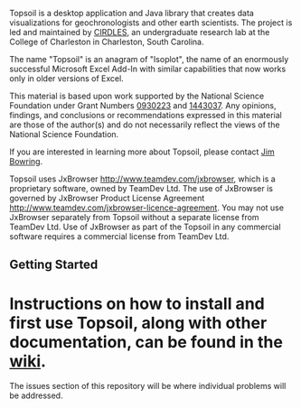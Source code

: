 
Topsoil is a desktop application and Java library that creates data
visualizations for geochronologists and other earth scientists. The project is
led and maintained by [CIRDLES](http://cirdles.org), an undergraduate research
lab at the College of Charleston in Charleston, South Carolina.

The name "Topsoil" is an anagram of "Isoplot", the name of an enormously
successful Microsoft Excel Add-In with similar capabilities that now works
only in older versions of Excel.

This material is based upon work supported by the National Science Foundation under Grant Numbers [0930223](http://www.nsf.gov/awardsearch/showAward?AWD_ID=0930223) and [1443037](http://www.nsf.gov/awardsearch/showAward?AWD_ID=1443037).  Any opinions, findings, and conclusions or recommendations expressed in this material are those of the author(s) and do not necessarily reflect the views of the National Science Foundation.

If you are interested in learning more about Topsoil, please contact
[Jim Bowring](mailto://bowringj@cofc.edu).

Topsoil uses JxBrowser http://www.teamdev.com/jxbrowser, which is a proprietary software, owned by TeamDev Ltd. 
The use of JxBrowser is governed by JxBrowser Product License Agreement http://www.teamdev.com/jxbrowser-licence-agreement.
You may not use JxBrowser separately from Topsoil without a separate license from TeamDev Ltd.
Use of JxBrowser as part of the Topsoil in any commercial software requires a commercial license from TeamDev Ltd.

Getting Started
---------------

Instructions on how to install and first use Topsoil, along with other
documentation, can be found in the
[wiki](https://github.com/CIRDLES/topsoil/wiki).
=======
The issues section of this repository will be where individual problems will be addressed.

